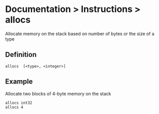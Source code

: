 # Documentation > Instructions > allocs

Allocate memory on the stack based on number of bytes or the size of a type

## Definition

```
allocs  [<type>, <integer>]
```

## Example

Allocate two blocks of 4-byte memory on the stack

```
allocs int32
allocs 4
```

